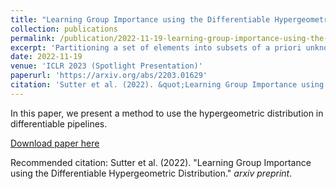 ```yaml
---
title: "Learning Group Importance using the Differentiable Hypergeometric Distribution"
collection: publications
permalink: /publication/2022-11-19-learning-group-importance-using-the-differentiable-hypergeometric-distribution
excerpt: 'Partitioning a set of elements into subsets of a priori unknown sizes is essential in many applications. These subset sizes are rarely explicitly learned - be it the cluster sizes in clustering applications or the number of shared versus independent generative latent factors in weakly-supervised learning. Probability distributions over correct combinations of subset sizes are non-differentiable due to hard constraints, which prohibit gradient-based optimization. In this work, we propose the differentiable hypergeometric distribution. The hypergeometric distribution models the probability of different group sizes based on their relative importance. We introduce reparameterizable gradients to learn the importance between groups and highlight the advantage of explicitly learning the size of subsets in two typical applications: weakly-supervised learning and clustering. In both applications, we outperform previous approaches, which rely on suboptimal heuristics to model the unknown size of groups.'
date: 2022-11-19
venue: 'ICLR 2023 (Spotlight Presentation)'
paperurl: 'https://arxiv.org/abs/2203.01629'
citation: 'Sutter et al. (2022). &quot;Learning Group Importance using the Differentiable Hypergeometric Distribution.&quot; <i>ICLR 2023</i>.'
---
```

In this paper, we present a method to use the hypergeometric distribution in
differentiable pipelines.

[Download paper here](https://arxiv.org/pdf/2203.01629.pdf)

Recommended citation: Sutter et al. (2022). "Learning Group Importance using the Differentiable Hypergeometric Distribution." <i>arxiv preprint</i>.

